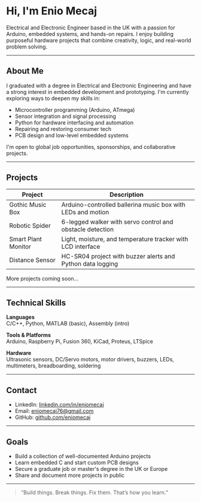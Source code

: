 # Hi, I'm Enio Mecaj

Electrical and Electronic Engineer based in the UK with a passion for Arduino, embedded systems, and hands-on repairs. I enjoy building purposeful hardware projects that combine creativity, logic, and real-world problem solving.

---

## About Me

I graduated with a degree in Electrical and Electronic Engineering and have a strong interest in embedded development and prototyping. I'm currently exploring ways to deepen my skills in:

- Microcontroller programming (Arduino, ATmega)
- Sensor integration and signal processing
- Python for hardware interfacing and automation
- Repairing and restoring consumer tech
- PCB design and low-level embedded systems

I'm open to global job opportunities, sponsorships, and collaborative projects.

---

## Projects

| Project               | Description                                                   |
|-----------------------|---------------------------------------------------------------|
| Gothic Music Box      | Arduino-controlled ballerina music box with LEDs and motion  |
| Robotic Spider        | 6-legged walker with servo control and obstacle detection     |
| Smart Plant Monitor   | Light, moisture, and temperature tracker with LCD interface   |
| Distance Sensor       | HC-SR04 project with buzzer alerts and Python data logging    |

More projects coming soon...

---

## Technical Skills

**Languages**  
C/C++, Python, MATLAB (basic), Assembly (intro)

**Tools & Platforms**  
Arduino, Raspberry Pi, Fusion 360, KiCad, Proteus, LTSpice

**Hardware**  
Ultrasonic sensors, DC/Servo motors, motor drivers, buzzers, LEDs, multimeters, breadboarding, soldering

---

## Contact

- LinkedIn: [linkedin.com/in/eniomecaj](https://www.linkedin.com/in/eniomecaj/)
- Email: [eniomecaj76@gmail.com](mailto:eniomecaj76@gmail.com)
- GitHub: [github.com/eniomecaj](https://github.com/eniomecaj)

---

## Goals

- Build a collection of well-documented Arduino projects  
- Learn embedded C and start custom PCB designs  
- Secure a graduate job or master's degree in the UK or Europe  
- Share and document more projects in public

---

> “Build things. Break things. Fix them. That’s how you learn.”
